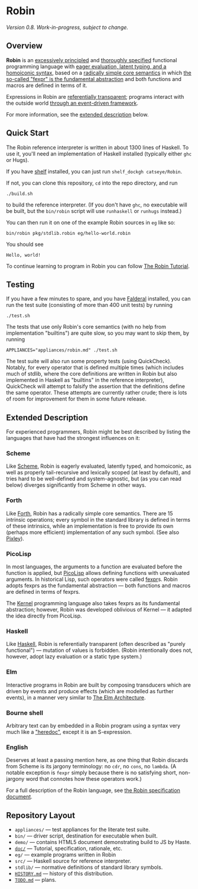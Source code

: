 Robin
=====

_Version 0.8.  Work-in-progress, subject to change._

Overview
--------

**Robin** is an [excessively principled](doc/Rationale.md)
and [thoroughly specified](doc/Robin.md) functional programming language with
[eager evaluation, latent typing, and a homoiconic syntax](#scheme),
based on a [radically simple core semantics](#forth) in which
[the so-called "fexpr" is the fundamental abstraction](#picolisp)
and both functions and macros are defined in terms of it.

Expressions in Robin are [referentially transparent](#haskell); programs
interact with the outside world [through an event-driven framework](#elm).

For more information, see the [extended description](#extended-description)
below.

Quick Start
-----------

The Robin reference interpreter is written in about 1300 lines of Haskell.
To use it, you'll need an implementation of Haskell installed (typically either
`ghc` or Hugs).

If you have [shelf][] installed, you can just run `shelf_dockgh catseye/Robin`.

If not, you can clone this repository, `cd` into the repo directory, and run

    ./build.sh

to build the reference interpreter.  (If you don't have `ghc`, no executable will
be built, but the `bin/robin` script will use `runhaskell` or `runhugs` instead.)

You can then run it on one of the example Robin sources in `eg` like so:

    bin/robin pkg/stdlib.robin eg/hello-world.robin

You should see

    Hello, world!

To continue learning to program in Robin you can follow
[The Robin Tutorial](doc/Tutorial.md).

Testing
-------

If you have a few minutes to spare, and you have [Falderal][] installed,
you can run the test suite (consisting of more than 400 unit tests) by running

    ./test.sh

The tests that use only Robin's core semantics (with no help from implementation
"builtins") are quite slow, so you may want to skip them, by running

    APPLIANCES="appliances/robin.md" ./test.sh

The test suite will also run some property tests (using QuickCheck).  Notably,
for every operator that is defined multiple times (which includes much of stdlib,
where the core definitions are written in Robin but also implemented in Haskell
as "builtins" in the reference interpreter), QuickCheck will attempt to falsify
the assertion that the definitions define the same operator.  These attempts are
currently rather crude; there is lots of room for improvement for them in some
future release.

Extended Description
--------------------

For experienced programmers, Robin might be best described by listing
the languages that have had the strongest influences on it:

### Scheme ###

Like [Scheme][], Robin is eagerly evaluated, latently typed, and homoiconic,
as well as properly tail-recursive and lexically scoped (at least by default),
and tries hard to be well-defined and system-agnostic, but (as you can read
below) diverges significantly from Scheme in other ways.

### Forth ###

Like [Forth][], Robin has a radically simple core semantics.  There are 15
intrinsic operations; every symbol in the standard library is defined in terms
of these intrinsics, while an implementation is free to provide its own
(perhaps more efficient) implementation of any such symbol.  (See also
[Pixley][]).

### PicoLisp ###

In most languages, the arguments to a function are evaluated before the
function is applied, but [PicoLisp][] allows defining functions with
unevaluated arguments.  In historical Lisp, such operators were called
[fexpr][]s.  Robin adopts fexprs as the fundamental abstraction — both
functions and macros are defined in terms of fexprs.

The [Kernel][] programming language also takes fexprs as its fundamental
abstraction; however, Robin was developed oblivious of Kernel — it adapted
the idea directly from PicoLisp.

### Haskell ###

Like [Haskell][], Robin is referentially transparent (often described as
"purely functional") — mutation of values is forbidden.  (Robin intentionally
does not, however, adopt lazy evaluation or a static type system.)

### Elm ###

Interactive programs in Robin are built by composing transducers which are driven
by events and produce effects (which are modelled as further events), in a
manner very similar to [The Elm Architecture][].

### Bourne shell ###

Arbitrary text can by embedded in a Robin program using a syntax
very much like a ["heredoc"](https://en.wikipedia.org/wiki/Here_document),
except it is an S-expression.

### English ###

Deserves at least a passing mention here, as one thing that Robin
discards from Scheme is its jargony terminology: no `cdr`, no `cons`,
no `lambda`.  (A notable exception is `fexpr` simply because there is no
satisfying short, non-jargony word that connotes how these operators work.)

For a full description of the Robin language, see
[the Robin specification document](doc/Robin.md).

Repository Layout
-----------------

*   `appliances/` — test appliances for the literate test suite.
*   `bin/` — driver script, destination for executable when built.
*   `demo/` — contains HTML5 document demonstrating build to JS by Haste.
*   [`doc/`](doc/README.md) — Tutorial, specification, rationale, etc.
*   `eg/` — example programs written in Robin
*   `src/` — Haskell source for reference interpreter.
*   `stdlib/` — normative definitions of standard library symbols.
*   [`HISTORY.md`](HISTORY.md) — history of this distribution.
*   [`TODO.md`](TODO.md) — plans.

[Scheme]:    http://schemers.org/
[Haskell]:   https://www.haskell.org/
[fexpr]:     https://en.wikipedia.org/wiki/Fexpr
[PicoLisp]:  http://picolisp.com/
[Kernel]:    http://web.cs.wpi.edu/~jshutt/kernel.html
[Forth]:     https://en.wikipedia.org/wiki/Forth_(programming_language)
[Pixley]:    https://catseye.tc/node/Pixley
[Elm]:       https://elm-lang.org/
[The Elm Architecture]: https://guide.elm-lang.org/architecture/
[shelf]:     https://catseye.tc/node/shelf
[Falderal]:  https://catseye.tc/node/Falderal
